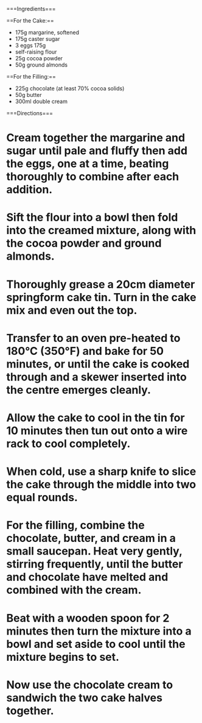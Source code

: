 ===Ingredients===

==For the Cake:== 

* 175g margarine, softened 
* 175g caster sugar 
* 3 eggs 175g 
* self-raising flour 
* 25g cocoa powder 
* 50g ground almonds 

==For the Filling:==
* 225g chocolate (at least 70% cocoa solids) 
* 50g butter 
* 300ml double cream 

===Directions===
# Cream together the margarine and sugar until pale and fluffy then add the eggs, one at a time, beating thoroughly to combine after each addition. 
# Sift the flour into a bowl then fold into the creamed mixture, along with the cocoa powder and ground almonds. 
# Thoroughly grease a 20cm diameter springform cake tin. Turn in the cake mix and even out the top. 
# Transfer to an oven pre-heated to 180°C (350°F) and bake for 50 minutes, or until the cake is cooked through and a skewer inserted into the centre emerges cleanly. 
# Allow the cake to cool in the tin for 10 minutes then tun out onto a wire rack to cool completely. 
# When cold, use a sharp knife to slice the cake through the middle into two equal rounds. 
# For the filling, combine the chocolate, butter, and cream in a small saucepan. Heat very gently, stirring frequently, until the butter and chocolate have melted and combined with the cream. 
# Beat with a wooden spoon for 2 minutes then turn the mixture into a bowl and set aside to cool until the mixture begins to set. 
# Now use the chocolate cream to sandwich the two cake halves together.